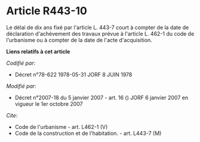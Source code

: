 # Article R443-10

Le délai de dix ans fixé par l'article L. 443-7 court à compter de la date de déclaration d'achèvement des travaux prévue à
l'article L. 462-1 du code de l'urbanisme ou à compter de la date de l'acte d'acquisition.

**Liens relatifs à cet article**

_Codifié par_:

  - Décret n°78-622 1978-05-31 JORF 8 JUIN 1978

_Modifié par_:

  - Décret n°2007-18 du 5 janvier 2007 - art. 16 () JORF 6 janvier 2007 en vigueur le 1er octobre 2007

_Cite_:

  - Code de l'urbanisme - art. L462-1 (V)
  - Code de la construction et de l'habitation. - art. L443-7 (M)

